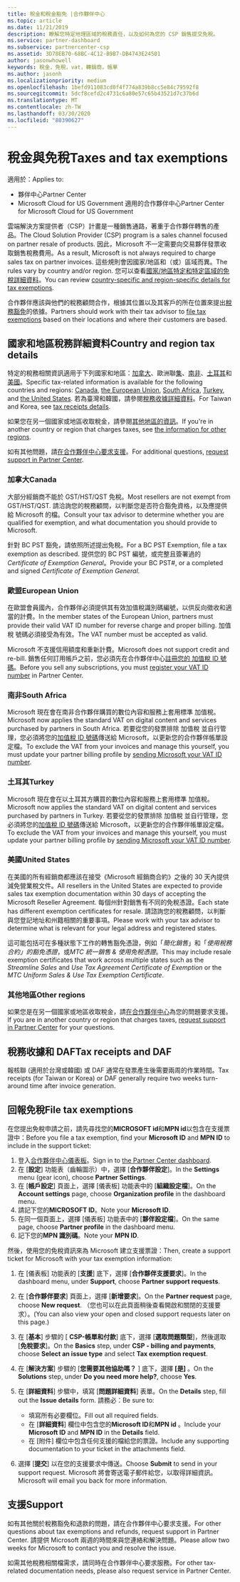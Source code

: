 ```yaml
---
title: 稅金和稅金豁免 |合作夥伴中心
ms.topic: article
ms.date: 11/21/2019
description: 瞭解您特定地理區域的稅務責任，以及如何為您的 CSP 銷售提交免稅。
ms.service: partner-dashboard
ms.subservice: partnercenter-csp
ms.assetid: 3D78EB70-68BC-4C12-B9B7-DB4743E24501
author: jasonwhowell
keywords: 稅金，免稅，vat，轉銷商，帳單
ms.author: jasonh
ms.localizationpriority: medium
ms.openlocfilehash: 1befd911083cd0f4f774a839b8cc5e84c79592f8
ms.sourcegitcommit: 5dcf8cefd2c4731c6a80e57c65b43521d7c37b6d
ms.translationtype: MT
ms.contentlocale: zh-TW
ms.lasthandoff: 03/30/2020
ms.locfileid: "80390627"
---
```

# <a name="taxes-and-tax-exemptions"></a><span data-ttu-id="c53af-104">稅金與免稅</span><span class="sxs-lookup"><span data-stu-id="c53af-104">Taxes and tax exemptions</span></span>

<span data-ttu-id="c53af-105">適用於：</span><span class="sxs-lookup"><span data-stu-id="c53af-105">Applies to:</span></span>

- <span data-ttu-id="c53af-106">夥伴中心</span><span class="sxs-lookup"><span data-stu-id="c53af-106">Partner Center</span></span>
- <span data-ttu-id="c53af-107">Microsoft Cloud for US Government 適用的合作夥伴中心</span><span class="sxs-lookup"><span data-stu-id="c53af-107">Partner Center for Microsoft Cloud for US Government</span></span>

<span data-ttu-id="c53af-108">雲端解決方案提供者（CSP）計畫是一種銷售通路，著重于合作夥伴轉售的產品。</span><span class="sxs-lookup"><span data-stu-id="c53af-108">The Cloud Solution Provider (CSP) program is a sales channel focused on partner resale of products.</span></span> <span data-ttu-id="c53af-109">因此，Microsoft 不一定需要向交易夥伴發票收取銷售稅務費用。</span><span class="sxs-lookup"><span data-stu-id="c53af-109">As a result, Microsoft is not always required to charge sales tax on partner invoices.</span></span> <span data-ttu-id="c53af-110">這些規則會因國家/地區和（或）區域而異。</span><span class="sxs-lookup"><span data-stu-id="c53af-110">The rules vary by country and/or region.</span></span> <span data-ttu-id="c53af-111">您可以查看[國家/地區特定和特定區域的免稅詳細資料](#country-and-region-tax-details)。</span><span class="sxs-lookup"><span data-stu-id="c53af-111">You can review [country-specific and region-specific details for tax exemptions](#country-and-region-tax-details).</span></span>

<span data-ttu-id="c53af-112">合作夥伴應該與他們的稅務顧問合作，根據其位置以及其客戶的所在位置來提出[稅務豁免](#file-tax-exemptions)的依據。</span><span class="sxs-lookup"><span data-stu-id="c53af-112">Partners should work with their tax advisor to [file tax exemptions](#file-tax-exemptions) based on their locations and where their customers are based.</span></span>

## <a name="country-and-region-tax-details"></a><span data-ttu-id="c53af-113">國家和地區稅務詳細資料</span><span class="sxs-lookup"><span data-stu-id="c53af-113">Country and region tax details</span></span>

<span data-ttu-id="c53af-114">特定的稅務相關資訊適用于下列國家和地區：[加拿大](#canada)、歐洲聯[集](#european-union)、[南非](#south-africa)、[土耳其](#turkey)和[美國](#united-states)。</span><span class="sxs-lookup"><span data-stu-id="c53af-114">Specific tax-related information is available for the following countries and regions: [Canada](#canada), [the European Union](#european-union), [South Africa](#south-africa), [Turkey](#turkey), and [the United States](#united-states).</span></span> <span data-ttu-id="c53af-115">若為臺灣和韓國，請參閱[稅務收據詳細資料](#tax-receipts-and-daf)。</span><span class="sxs-lookup"><span data-stu-id="c53af-115">For Taiwan and Korea, see [tax receipts details](#tax-receipts-and-daf).</span></span>

<span data-ttu-id="c53af-116">如果您在另一個國家或地區收取稅金，請參閱[其他地區的資訊](#other-regions)。</span><span class="sxs-lookup"><span data-stu-id="c53af-116">If you're in another country or region that charges taxes, see [the information for other regions](#other-regions).</span></span>

<span data-ttu-id="c53af-117">如有其他問題，請[在合作夥伴中心要求支援](#support)。</span><span class="sxs-lookup"><span data-stu-id="c53af-117">For additional questions, [request support in Partner Center](#support).</span></span>

### <a name="canada"></a><span data-ttu-id="c53af-118">加拿大</span><span class="sxs-lookup"><span data-stu-id="c53af-118">Canada</span></span>

<span data-ttu-id="c53af-119">大部分經銷商不能於 GST/HST/QST 免稅。</span><span class="sxs-lookup"><span data-stu-id="c53af-119">Most resellers are not exempt from GST/HST/QST.</span></span> <span data-ttu-id="c53af-120">請洽詢您的稅務顧問，以判斷您是否符合豁免資格，以及應提供給 Microsoft 的檔。</span><span class="sxs-lookup"><span data-stu-id="c53af-120">Consult your tax advisor to determine whether you are qualified for exemption, and what documentation you should provide to Microsoft.</span></span>

<span data-ttu-id="c53af-121">針對 BC PST 豁免，請依照所述提出免稅。</span><span class="sxs-lookup"><span data-stu-id="c53af-121">For a BC PST Exemption, file a tax exemption as described.</span></span> <span data-ttu-id="c53af-122">提供您的 BC PST 編號，或完整且簽署過的 *Certificate of Exemption General*。</span><span class="sxs-lookup"><span data-stu-id="c53af-122">Provide your BC PST#, or a completed and signed *Certificate of Exemption General*.</span></span>

### <a name="european-union"></a><span data-ttu-id="c53af-123">歐盟</span><span class="sxs-lookup"><span data-stu-id="c53af-123">European Union</span></span>

<span data-ttu-id="c53af-124">在歐盟會員國內，合作夥伴必須提供其有效加值稅識別碼編號，以供反向徵收和適當的計費。</span><span class="sxs-lookup"><span data-stu-id="c53af-124">In the member states of the European Union, partners must provide their valid VAT ID number for reverse charge and proper billing.</span></span> <span data-ttu-id="c53af-125">加值稅 號碼必須接受為有效。</span><span class="sxs-lookup"><span data-stu-id="c53af-125">The VAT number must be accepted as valid.</span></span>

<span data-ttu-id="c53af-126">Microsoft 不支援信用額度和重新計費。</span><span class="sxs-lookup"><span data-stu-id="c53af-126">Microsoft does not support credit and re-bill.</span></span> <span data-ttu-id="c53af-127">銷售任何訂用帳戶之前，您必須先在合作夥伴中心[註冊您的 加值稅 ID 號碼](organization-tax-info.md)。</span><span class="sxs-lookup"><span data-stu-id="c53af-127">Before you sell any subscriptions, you must [register your VAT ID number](organization-tax-info.md) in Partner Center.</span></span>

### <a name="south-africa"></a><span data-ttu-id="c53af-128">南非</span><span class="sxs-lookup"><span data-stu-id="c53af-128">South Africa</span></span>

<span data-ttu-id="c53af-129">Microsoft 現在會在南非合作夥伴購買的數位內容和服務上套用標準 加值稅。</span><span class="sxs-lookup"><span data-stu-id="c53af-129">Microsoft now applies the standard VAT on digital content and services purchased by partners in South Africa.</span></span> <span data-ttu-id="c53af-130">若要從您的發票排除 加值稅 並自行管理，您必須將您的[加值稅 ID 號碼](organization-tax-info.md)傳送給 Microsoft，以更新您的合作夥伴帳單設定檔。</span><span class="sxs-lookup"><span data-stu-id="c53af-130">To exclude the VAT from your invoices and manage this yourself, you must update your partner billing profile by [sending Microsoft your VAT ID number](organization-tax-info.md).</span></span>

### <a name="turkey"></a><span data-ttu-id="c53af-131">土耳其</span><span class="sxs-lookup"><span data-stu-id="c53af-131">Turkey</span></span>

<span data-ttu-id="c53af-132">Microsoft 現在會在以土耳其方購買的數位內容和服務上套用標準 加值稅。</span><span class="sxs-lookup"><span data-stu-id="c53af-132">Microsoft now applies the standard VAT on digital content and services purchased by partners in Turkey.</span></span> <span data-ttu-id="c53af-133">若要從您的發票排除 加值稅 並自行管理，您必須將您的[加值稅 ID 號碼](organization-tax-info.md)傳送給 Microsoft，以更新您的合作夥伴帳單設定檔。</span><span class="sxs-lookup"><span data-stu-id="c53af-133">To exclude the VAT from your invoices and manage this yourself, you must update your partner billing profile by [sending Microsoft your VAT ID number](organization-tax-info.md).</span></span>

### <a name="united-states"></a><span data-ttu-id="c53af-134">美國</span><span class="sxs-lookup"><span data-stu-id="c53af-134">United States</span></span>

<span data-ttu-id="c53af-135">在美國的所有經銷商都應該在接受《Microsoft 經銷商合約》之後的 30 天內提供減免營業稅文件。</span><span class="sxs-lookup"><span data-stu-id="c53af-135">All resellers in the United States are expected to provide sales tax exemption documentation within 30 days of accepting the Microsoft Reseller Agreement.</span></span> <span data-ttu-id="c53af-136">每個州針對銷售有不同的免稅憑證。</span><span class="sxs-lookup"><span data-stu-id="c53af-136">Each state has different exemption certificates for resale.</span></span> <span data-ttu-id="c53af-137">請諮詢您的稅務顧問，以判斷與您登記地址和州籍相關的重要事項。</span><span class="sxs-lookup"><span data-stu-id="c53af-137">Please work with your tax advisor to determine what is relevant for your legal address and registered states.</span></span>

<span data-ttu-id="c53af-138">這可能包括可在多種狀態下工作的轉售豁免憑證，例如「*簡化銷售*」和「*使用稅務合約」的豁免憑證*，或*MTC 統一銷售 & 使用免稅憑證*。</span><span class="sxs-lookup"><span data-stu-id="c53af-138">This may include resale exemption certificates that work across multiple states such as the *Streamline Sales* and *Use Tax Agreement Certificate of Exemption* or the *MTC Uniform Sales & Use Tax Exemption Certificate*.</span></span>

### <a name="other-regions"></a><span data-ttu-id="c53af-139">其他地區</span><span class="sxs-lookup"><span data-stu-id="c53af-139">Other regions</span></span>

<span data-ttu-id="c53af-140">如果您是在另一個國家或地區收取稅金，請[在合作夥伴中心](#support)為您的問題要求支援。</span><span class="sxs-lookup"><span data-stu-id="c53af-140">If you are in another country or region that charges taxes, [request support in Partner Center](#support) for your questions.</span></span>

## <a name="tax-receipts-and-daf"></a><span data-ttu-id="c53af-141">稅務收據和 DAF</span><span class="sxs-lookup"><span data-stu-id="c53af-141">Tax receipts and DAF</span></span>

<span data-ttu-id="c53af-142">報核聯 (適用於台灣或韓國) 或 DAF 通常在發票產生後需要兩周的作業時間。</span><span class="sxs-lookup"><span data-stu-id="c53af-142">Tax receipts (for Taiwan or Korea) or DAF generally require two weeks turn-around time after invoice generation.</span></span>

## <a name="file-tax-exemptions"></a><span data-ttu-id="c53af-143">回報免稅</span><span class="sxs-lookup"><span data-stu-id="c53af-143">File tax exemptions</span></span>

<span data-ttu-id="c53af-144">在您提出免稅申請之前，請先尋找您的**MICROSOFT id**和**MPN id**以包含在支援票證中：</span><span class="sxs-lookup"><span data-stu-id="c53af-144">Before you file a tax exemption, find your **Microsoft ID** and **MPN ID** to include in the support ticket:</span></span>

1. <span data-ttu-id="c53af-145">登入[合作夥伴中心儀表板](https://partner.microsoft.com/dashboard/)。</span><span class="sxs-lookup"><span data-stu-id="c53af-145">Sign in to [the Partner Center dashboard](https://partner.microsoft.com/dashboard/).</span></span>
2. <span data-ttu-id="c53af-146">在 [**設定**] 功能表（齒輪圖示）中，選擇 [**合作夥伴設定**]。</span><span class="sxs-lookup"><span data-stu-id="c53af-146">In the **Settings** menu (gear icon), choose **Partner Settings**.</span></span>
3. <span data-ttu-id="c53af-147">在 [**帳戶設定**] 頁面上，選擇 [儀表板] 功能表中的 [**組織設定檔**]。</span><span class="sxs-lookup"><span data-stu-id="c53af-147">On the **Account settings** page, choose **Organization profile** in the dashboard menu.</span></span>
4. <span data-ttu-id="c53af-148">請記下您的**MICROSOFT ID**。</span><span class="sxs-lookup"><span data-stu-id="c53af-148">Note your **Microsoft ID**.</span></span>
5. <span data-ttu-id="c53af-149">在同一個頁面上，選擇 [儀表板] 功能表中的 [**夥伴設定檔**]。</span><span class="sxs-lookup"><span data-stu-id="c53af-149">On the same page, choose **Partner profile** in the dashboard menu.</span></span>
6. <span data-ttu-id="c53af-150">記下您的**MPN 識別碼**。</span><span class="sxs-lookup"><span data-stu-id="c53af-150">Note your **MPN ID**.</span></span>

<span data-ttu-id="c53af-151">然後，使用您的免稅資訊來為 Microsoft 建立支援票證：</span><span class="sxs-lookup"><span data-stu-id="c53af-151">Then, create a support ticket for Microsoft with your tax exemption information:</span></span>

1. <span data-ttu-id="c53af-152">在 [儀表板] 功能表的 [**支援**] 底下，選擇 [**合作夥伴支援要求**]。</span><span class="sxs-lookup"><span data-stu-id="c53af-152">In the dashboard menu, under **Support**, choose **Partner support requests**.</span></span>
2. <span data-ttu-id="c53af-153">在 [**合作夥伴要求**] 頁面上，選擇 [**新增要求**]。</span><span class="sxs-lookup"><span data-stu-id="c53af-153">On the **Partner request** page, choose **New request**.</span></span> <span data-ttu-id="c53af-154">（您也可以在此頁面稍後查看開啟和關閉的支援要求）。</span><span class="sxs-lookup"><span data-stu-id="c53af-154">(You can also view your open and closed support requests later on this page.)</span></span>
3. <span data-ttu-id="c53af-155">在 [**基本**] 步驟的 [ **CSP-帳單和付款**] 底下，選擇 [**選取問題類型**]，然後選取 [**免稅要求**]。</span><span class="sxs-lookup"><span data-stu-id="c53af-155">On the **Basics** step, under **CSP - billing and payments**, choose **Select an issue type** and select **Tax exemption request**.</span></span>
4. <span data-ttu-id="c53af-156">在 [**解決方案**] 步驟的 [**您需要其他協助嗎？** ] 底下，選擇 **[是]** 。</span><span class="sxs-lookup"><span data-stu-id="c53af-156">On the **Solutions** step, under **Do you need more help?**, choose **Yes**.</span></span>
5. <span data-ttu-id="c53af-157">在 [**詳細資料**] 步驟中，填寫 [**問題詳細資料**] 表單。</span><span class="sxs-lookup"><span data-stu-id="c53af-157">On the **Details** step, fill out the **Issue details** form.</span></span> <span data-ttu-id="c53af-158">請務必：</span><span class="sxs-lookup"><span data-stu-id="c53af-158">Be sure to:</span></span>

    - <span data-ttu-id="c53af-159">填寫所有必要欄位。</span><span class="sxs-lookup"><span data-stu-id="c53af-159">Fill out all required fields.</span></span>
    - <span data-ttu-id="c53af-160">在 [**詳細資料**] 欄位中包含您的**Microsoft ID**和**MPN id** 。</span><span class="sxs-lookup"><span data-stu-id="c53af-160">Include your **Microsoft ID** and **MPN ID** in the **Details** field.</span></span>
    - <span data-ttu-id="c53af-161">在 [附件] 欄位中包含任何支援的檔給您的票證。</span><span class="sxs-lookup"><span data-stu-id="c53af-161">Include any supporting documentation to your ticket in the attachments field.</span></span>

6. <span data-ttu-id="c53af-162">選擇 [**提交**] 以在您的支援要求中傳送。</span><span class="sxs-lookup"><span data-stu-id="c53af-162">Choose **Submit** to send in your support request.</span></span> <span data-ttu-id="c53af-163">Microsoft 將會寄送電子郵件給您，以取得詳細資訊。</span><span class="sxs-lookup"><span data-stu-id="c53af-163">Microsoft will email you back for more information.</span></span>

## <a name="support"></a><span data-ttu-id="c53af-164">支援</span><span class="sxs-lookup"><span data-stu-id="c53af-164">Support</span></span>

<span data-ttu-id="c53af-165">如有其他關於稅務豁免和退款的問題，請在合作夥伴中心要求支援。</span><span class="sxs-lookup"><span data-stu-id="c53af-165">For other questions about tax exemptions and refunds, request support in Partner Center.</span></span> <span data-ttu-id="c53af-166">請提供 Microsoft 兩週的時間來與您連絡和解決問題。</span><span class="sxs-lookup"><span data-stu-id="c53af-166">Please allow two weeks for Microsoft to contact you and resolve the issue.</span></span>

<span data-ttu-id="c53af-167">如需其他稅務相關檔需求，請同時在合作夥伴中心要求服務。</span><span class="sxs-lookup"><span data-stu-id="c53af-167">For other tax-related documentation needs, please also request service in Partner Center.</span></span>
